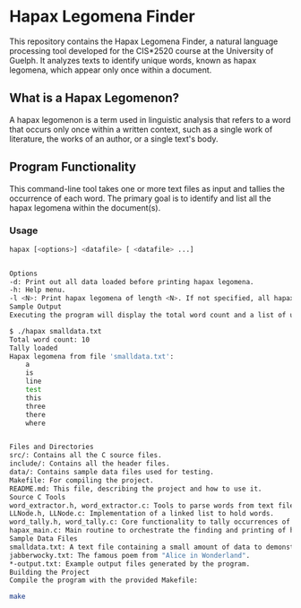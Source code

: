 # Hapax Legomena Finder

This repository contains the Hapax Legomena Finder, a natural language processing tool developed for the CIS*2520 course at the University of Guelph. It analyzes texts to identify unique words, known as hapax legomena, which appear only once within a document.

## What is a Hapax Legomenon?

A hapax legomenon is a term used in linguistic analysis that refers to a word that occurs only once within a written context, such as a single work of literature, the works of an author, or a single text's body.

## Program Functionality

This command-line tool takes one or more text files as input and tallies the occurrence of each word. The primary goal is to identify and list all the hapax legomena within the document(s).

### Usage

```bash
hapax [<options>] <datafile> [ <datafile> ...]


Options
-d: Print out all data loaded before printing hapax legomena.
-h: Help menu.
-l <N>: Print hapax legomena of length <N>. If not specified, all hapax legomena are printed.
Sample Output
Executing the program will display the total word count and a list of unique words from the input file(s). For instance:

$ ./hapax smalldata.txt 
Total word count: 10
Tally loaded
Hapax legomena from file 'smalldata.txt':
    a
    is
    line
    test
    this
    three
    there
    where


Files and Directories
src/: Contains all the C source files.
include/: Contains all the header files.
data/: Contains sample data files used for testing.
Makefile: For compiling the project.
README.md: This file, describing the project and how to use it.
Source C Tools
word_extractor.h, word_extractor.c: Tools to parse words from text files.
LLNode.h, LLNode.c: Implementation of a linked list to hold words.
word_tally.h, word_tally.c: Core functionality to tally occurrences of words.
hapax_main.c: Main routine to orchestrate the finding and printing of hapax legomena.
Sample Data Files
smalldata.txt: A text file containing a small amount of data to demonstrate functionality.
jabberwocky.txt: The famous poem from "Alice in Wonderland".
*-output.txt: Example output files generated by the program.
Building the Project
Compile the program with the provided Makefile:

make
